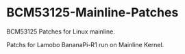 # BCM53125-Mainline-Patches
BCM53125 Patches for Linux mainline.

Patchs for Lamobo BananaPi-R1 run on Mainline Kernel.
